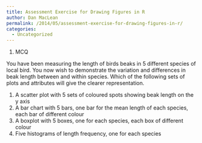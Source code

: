 ```yaml
---
title: Assessment Exercise for Drawing Figures in R
author: Dan MacLean
permalink: /2014/05/assessment-exercise-for-drawing-figures-in-r/
categories:
  - Uncategorized
---
```

1. MCQ

You have been measuring the length of birds beaks in 5 different species of local bird. You now wish to demonstrate the variation and differences in beak length between and within species. Which of the following sets of plots and attributes will give the clearer representation.

1) A scatter plot with 5 sets of coloured spots showing beak length on the y axis  
2) A bar chart with 5 bars, one bar for the mean length of each species, each bar of different colour  
3) A boxplot with 5 boxes, one for each species, each box of different colour  
4) Five histograms of length frequency, one for each species
